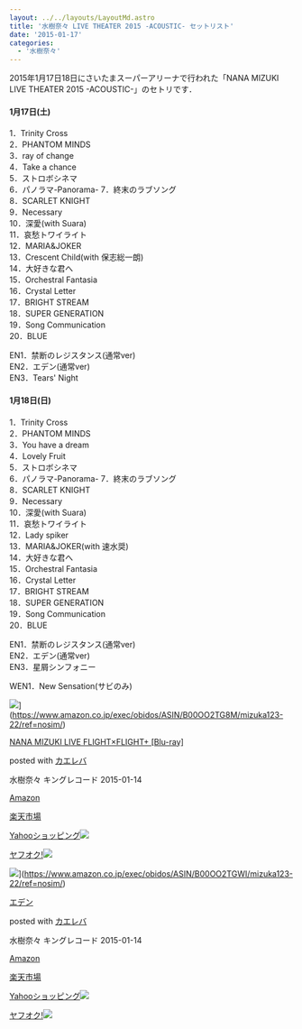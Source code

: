 ```yaml
---
layout: ../../layouts/LayoutMd.astro
title: '水樹奈々 LIVE THEATER 2015 -ACOUSTIC- セットリスト'
date: '2015-01-17'
categories:
  - '水樹奈々'
---
```


2015年1月17日18日にさいたまスーパーアリーナで行われた「NANA MIZUKI LIVE THEATER 2015 -ACOUSTIC-」のセトリです．

#### 1月17日(土)

1．Trinity Cross  
2．PHANTOM MINDS  
3．ray of change  
4．Take a chance  
5．ストロボシネマ  
6．パノラマ-Panorama-
7．終末のラブソング  
8．SCARLET KNIGHT  
9．Necessary  
10．深愛(with Suara)  
11．哀愁トワイライト  
12．MARIA&JOKER  
13．Crescent Child(with 保志総一朗)  
14．大好きな君へ  
15．Orchestral Fantasia  
16．Crystal Letter  
17．BRIGHT STREAM  
18．SUPER GENERATION  
19．Song Communication  
20．BLUE

EN1．禁断のレジスタンス(通常ver)  
EN2．エデン(通常ver)  
EN3．Tears' Night

#### 1月18日(日)

1．Trinity Cross  
2．PHANTOM MINDS  
3．You have a dream  
4．Lovely Fruit  
5．ストロボシネマ  
6．パノラマ-Panorama-
7．終末のラブソング  
8．SCARLET KNIGHT  
9．Necessary  
10．深愛(with Suara)  
11．哀愁トワイライト  
12．Lady spiker  
13．MARIA&JOKER(with 速水奨)  
14．大好きな君へ  
15．Orchestral Fantasia  
16．Crystal Letter  
17．BRIGHT STREAM  
18．SUPER GENERATION  
19．Song Communication  
20．BLUE

EN1．禁断のレジスタンス(通常ver)  
EN2．エデン(通常ver)  
EN3．星屑シンフォニー

WEN1．New Sensation(サビのみ)

![](/archive/images/51y5SxINjbL._SL160_.jpg)](https://www.amazon.co.jp/exec/obidos/ASIN/B00OO2TG8M/mizuka123-22/ref=nosim/)

[NANA MIZUKI LIVE FLIGHT×FLIGHT+ \[Blu-ray\]](https://www.amazon.co.jp/exec/obidos/ASIN/B00OO2TG8M/mizuka123-22/ref=nosim/)

posted with [カエレバ](http://kaereba.com)

水樹奈々 キングレコード 2015-01-14

[Amazon](http://www.amazon.co.jp/gp/search?keywords=NANA%20MIZUKI%20LIVE%20FLIGHT%81~FLIGHT%20%20%5BBlu-ray%5D&__mk_ja_JP=%83J%83%5E%83J%83i&tag=mizuka123-22 'アマゾン')

[楽天市場](http://hb.afl.rakuten.co.jp/hgc/032b53ee.4b34c5ee.0f4a541e.f440145e/?pc=http%3A%2F%2Fsearch.rakuten.co.jp%2Fsearch%2Fmall%2FNANA%2520MIZUKI%2520LIVE%2520FLIGHT%25C3%2597FLIGHT%2520%2520%255BBlu-ray%255D%2F-%2Ff.1-p.1-s.1-sf.0-st.A-v.2%3Fx%3D0%26scid%3Daf_ich_link_urltxt%26m%3Dhttp%3A%2F%2Fm.rakuten.co.jp%2F '楽天市場')

[Yahooショッピング![](//ad.jp.ap.valuecommerce.com/servlet/gifbanner?sid=3066752&pid=881990642)](//ck.jp.ap.valuecommerce.com/servlet/referral?sid=3066752&pid=881990642&vc_url=http%3A%2F%2Fshopping.search.yahoo.co.jp%2Fsearch%3FuIv%3Don%26ei%3DUTF-8%26tab_ex%3Dcommerce%26slider%3D0%26va%3DNANA%2520MIZUKI%2520LIVE%2520FLIGHT%25C3%2597FLIGHT%2520%2520%255BBlu-ray%255D 'Yahooショッピング')

[ヤフオク!![](//ad.jp.ap.valuecommerce.com/servlet/gifbanner?sid=3066752&pid=881990645)](//ck.jp.ap.valuecommerce.com/servlet/referral?sid=3066752&pid=881990645&vc_url=http%3A%2F%2Fauctions.search.yahoo.co.jp%2Fsearch%3Fvo%3D%26ve%3D%26auccat%3D0%26aucminprice%3D%26aucmaxprice%3D%26aucmin_bidorbuy_price%3D%26aucmax_bidorbuy_price%3D%26loc_cd%3D0%26abatch%3D0%26istatus%3D0%26filtered%3D1%26ei%3DUTF-8%26tab_ex%3Dcommerce%26va%3DNANA%2520MIZUKI%2520LIVE%2520FLIGHT%25C3%2597FLIGHT%2520%2520%255BBlu-ray%255D 'ヤフオク!')

![](/archive/images/41UXEMJf-tL._SL160_.jpg)](https://www.amazon.co.jp/exec/obidos/ASIN/B00OO2TGWI/mizuka123-22/ref=nosim/)

[エデン](https://www.amazon.co.jp/exec/obidos/ASIN/B00OO2TGWI/mizuka123-22/ref=nosim/)

posted with [カエレバ](http://kaereba.com)

水樹奈々 キングレコード 2015-01-14

[Amazon](http://www.amazon.co.jp/gp/search?keywords=%83G%83f%83%93&__mk_ja_JP=%83J%83%5E%83J%83i&tag=mizuka123-22 'アマゾン')

[楽天市場](http://hb.afl.rakuten.co.jp/hgc/032b53ee.4b34c5ee.0f4a541e.f440145e/?pc=http%3A%2F%2Fsearch.rakuten.co.jp%2Fsearch%2Fmall%2F%25E3%2582%25A8%25E3%2583%2587%25E3%2583%25B3%2F-%2Ff.1-p.1-s.1-sf.0-st.A-v.2%3Fx%3D0%26scid%3Daf_ich_link_urltxt%26m%3Dhttp%3A%2F%2Fm.rakuten.co.jp%2F '楽天市場')

[Yahooショッピング![](//ad.jp.ap.valuecommerce.com/servlet/gifbanner?sid=3066752&pid=881990642)](//ck.jp.ap.valuecommerce.com/servlet/referral?sid=3066752&pid=881990642&vc_url=http%3A%2F%2Fshopping.search.yahoo.co.jp%2Fsearch%3FuIv%3Don%26ei%3DUTF-8%26tab_ex%3Dcommerce%26slider%3D0%26va%3D%25E3%2582%25A8%25E3%2583%2587%25E3%2583%25B3 'Yahooショッピング')

[ヤフオク!![](//ad.jp.ap.valuecommerce.com/servlet/gifbanner?sid=3066752&pid=881990645)](//ck.jp.ap.valuecommerce.com/servlet/referral?sid=3066752&pid=881990645&vc_url=http%3A%2F%2Fauctions.search.yahoo.co.jp%2Fsearch%3Fvo%3D%26ve%3D%26auccat%3D0%26aucminprice%3D%26aucmaxprice%3D%26aucmin_bidorbuy_price%3D%26aucmax_bidorbuy_price%3D%26loc_cd%3D0%26abatch%3D0%26istatus%3D0%26filtered%3D1%26ei%3DUTF-8%26tab_ex%3Dcommerce%26va%3D%25E3%2582%25A8%25E3%2583%2587%25E3%2583%25B3 'ヤフオク!')
